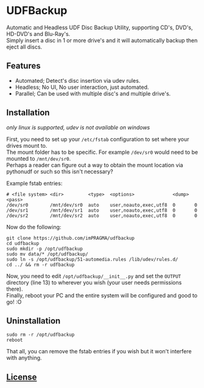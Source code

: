 # UDFBackup
Automatic and Headless UDF Disc Backup Utility, supporting CD's, DVD's, HD-DVD's and Blu-Ray's.  
Simply insert a disc in 1 or more drive's and it will automatically backup then eject all discs.

## Features
- Automated; Detect's disc insertion via udev rules.
- Headless; No UI, No user interaction, just automated.
- Parallel; Can be used with multiple disc's and multiple drive's.

## Installation
*only linux is supported, udev is not available on windows*

First, you need to set up your `/etc/fstab` configuration to set where your drives mount to.  
The mount folder has to be specific. For example `/dev/sr0` would need to be mounted to `/mnt/dev/sr0`.  
Perhaps a reader can figure out a way to obtain the mount location via pythonudf or such so this isn't necessary?

Example fstab entries:

```
# <file system> <dir>         <type>  <options>              <dump>  <pass>
/dev/sr0        /mnt/dev/sr0  auto    user,noauto,exec,utf8  0       0
/dev/sr1        /mnt/dev/sr1  auto    user,noauto,exec,utf8  0       0
/dev/sr2        /mnt/dev/sr2  auto    user,noauto,exec,utf8  0       0
```

Now do the following:
```
git clone https://github.com/imPRAGMA/udfbackup
cd udfbackup
sudo mkdir -p /opt/udfbackup
sudo mv data/* /opt/udfbackup/
sudo ln -s /opt/udfbackup/51-automedia.rules /lib/udev/rules.d/
cd ../ && rm -r udfbackup
```

Now, you need to edit `/opt/udfbackup/__init__.py` and set the `OUTPUT` directory (line 13) to wherever you wish (your user needs permissions there).  
Finally, reboot your PC and the entire system will be configured and good to go! :O

## Uninstallation
```
sudo rm -r /opt/udfbackup
reboot
```
That all, you can remove the fstab entries if you wish but it won't interfere with anything.

## [License](LICENSE)